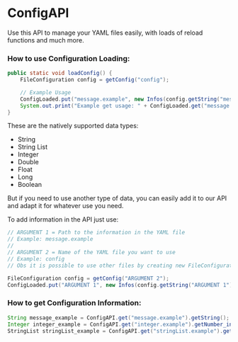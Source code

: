 # ConfigAPI
Use this API to manage your YAML files easily, with loads of reload functions and much more.

### How to use Configuration Loading:
```Java
public static void loadConfig() {
    FileConfiguration config = getConfig("config");

    // Example Usage
    ConfigLoaded.put("message.example", new Infos(config.getString("message.example")));
    System.out.print("Example get usage: " + ConfigLoaded.get("message.example").getString());
}
```

These are the natively supported data types:
* String
* String List
* Integer
* Double
* Float
* Long
* Boolean

But if you need to use another type of data, you can easily add it to our API and adapt it for whatever use you need.

To add information in the API just use:
```Java
// ARGUMENT 1 = Path to the information in the YAML file
// Example: message.example
//
// ARGUMENT 2 = Name of the YAML file you want to use
// Example: config
// Obs it is possible to use other files by creating new FileConfigurations

FileConfiguration config = getConfig("ARGUMENT 2");
ConfigLoaded.put("ARGUMENT 1", new Infos(config.getString("ARGUMENT 1")));
```

### How to get Configuration Information:
```Java
String message_example = ConfigAPI.get("message.example").getString();
Integer integer_example = ConfigAPI.get("integer.example").getNumber_int();
StringList stringList_example = ConfigAPI.get("stringList.example").getStringlist();
```
